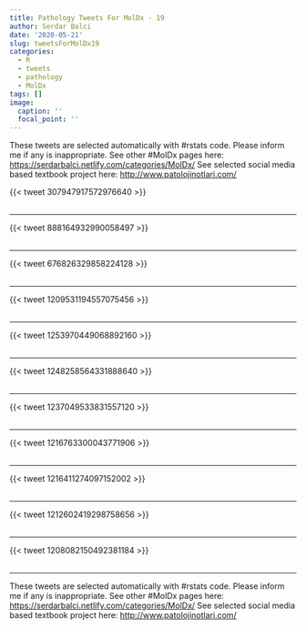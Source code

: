```yaml
---
title: Pathology Tweets For MolDx - 19
author: Serdar Balci
date: '2020-05-21'
slug: tweetsForMolDx19
categories:
  - R
  - tweets
  - pathology
  - MolDx
tags: []
image:
  caption: ''
  focal_point: ''
---
```



These tweets are selected automatically with #rstats code. Please inform me if any is inappropriate.
See other #MolDx pages here: https://serdarbalci.netlify.com/categories/MolDx/ 
See selected social media based textbook project here: http://www.patolojinotlari.com/

{{< tweet 307947917572976640 >}}
<br>
<br>
<hr>
{{< tweet 888164932990058497 >}}
<br>
<br>
<hr>
{{< tweet 676826329858224128 >}}
<br>
<br>
<hr>
{{< tweet 1209531194557075456 >}}
<br>
<br>
<hr>
{{< tweet 1253970449068892160 >}}
<br>
<br>
<hr>
{{< tweet 1248258564331888640 >}}
<br>
<br>
<hr>
{{< tweet 1237049533831557120 >}}
<br>
<br>
<hr>
{{< tweet 1216763300043771906 >}}
<br>
<br>
<hr>
{{< tweet 1216411274097152002 >}}
<br>
<br>
<hr>
{{< tweet 1212602419298758656 >}}
<br>
<br>
<hr>
{{< tweet 1208082150492381184 >}}
<br>
<br>
<hr>


These tweets are selected automatically with #rstats code. Please inform me if any is inappropriate.
See other #MolDx pages here: https://serdarbalci.netlify.com/categories/MolDx/ 
See selected social media based textbook project here: http://www.patolojinotlari.com/
